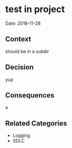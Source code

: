 # test in project

Date: 2018-11-28

## Context

should be in a subdir

## Decision

yup

## Consequences

a

## Related Categories

* Logging
* SDLC
